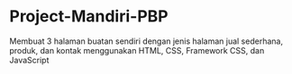 # Project-Mandiri-PBP
Membuat 3 halaman buatan sendiri dengan jenis halaman jual sederhana, produk, dan kontak menggunakan HTML, CSS, Framework CSS, dan JavaScript
